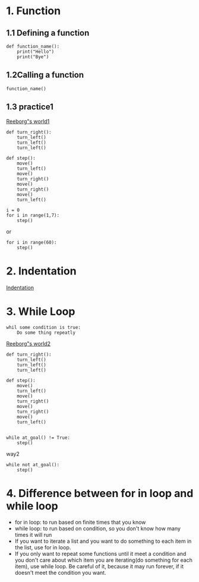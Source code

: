 # 1. Function 
## 1.1 Defining a function
```
def function_name():
    print("Hello")
    print("Bye")
```
## 1.2Calling a function 
```
function_name()
```
## 1.3 practice1 
[Reeborg"s world1](https://reeborg.ca/reeborg.html?lang=en&mode=python&menu=worlds%2Fmenus%2Freeborg_intro_en.json&name=Hurdle%201&url=worlds%2Ftutorial_en%2Fhurdle1.json)
```
def turn_right():
    turn_left()
    turn_left()
    turn_left()

def step():
    move()
    turn_left()
    move()
    turn_right()
    move()
    turn_right()
    move()
    turn_left()

i = 0    
for i in range(1,7):
    step()
```
or 
```
for i in range(60):
    step()
```
# 2. Indentation 
 [Indentation](https://peps.python.org/pep-0008/)
 
# 3. While Loop
```
whil some condition is true: 
    Do some thing repeatly
```
[Reeborg"s world2](https://reeborg.ca/reeborg.html?lang=en&mode=python&menu=worlds%2Fmenus%2Freeborg_intro_en.json&name=Hurdle%202&url=worlds%2Ftutorial_en%2Fhurdle2.json)
```
def turn_right():
    turn_left()
    turn_left()
    turn_left()

def step():
    move()
    turn_left()
    move()
    turn_right()
    move()
    turn_right()
    move()
    turn_left()

   
while at_goal() != True: 
    step()
```   
way2
```
while not at_goal(): 
    step()
```
# 4. Difference between for in loop and while loop 
* for in loop: to run based on finite times that you know 
* while loop: to run based on condition, so you don't know how many times it will run 
* If you want to iterate a list and you want to do something to each item in the list, use for in loop.
* If you only want to repeat some functions until it meet a condition and you don't care about which item you are iterating(do something for each item), use while loop. Be careful of it, because it may run forever, if it doesn't meet the condition you want.

